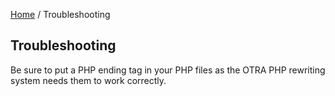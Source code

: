 [Home](../README.md) / Troubleshooting

## Troubleshooting

Be sure to put a PHP ending tag in your PHP files as the OTRA PHP rewriting system needs them to work correctly.
